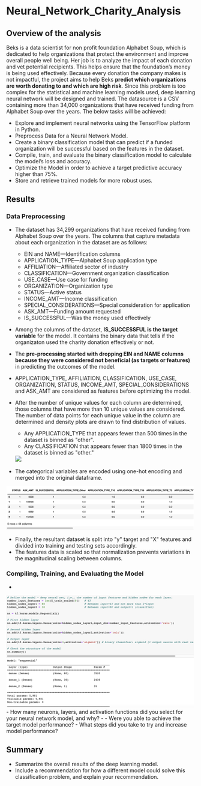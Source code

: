# Neural_Network_Charity_Analysis

## Overview of the analysis

Beks is a data scientist for non profit foundation Alphabet Soup, which is dedicated to help organizations that protect the environment and improve overall people well being. Her job is to analyze the impact of each donation and vet potential recipients. This helps ensure that the foundation’s money is being used effectively. Because every donation the company makes is not impactful, the project aims to help Beks **predict which organizations are worth donating to and which are high risk**. Since this problem is too complex for the statistical and machine learning models used, deep learning neural network will be designed and trained. The datasource is a CSV containing more than 34,000 organizations that have received funding from Alphabet Soup over the years. The below tasks will be achieved:
- Explore and implement neural networks using the TensorFlow platform in Python.
- Preprocess Data for a Neural Network Model.
- Create a binary classification model that can predict if a funded organization will be successful based on the features in the dataset.
- Compile, train, and evaluate the binary classification model to calculate the model’s loss and accuracy.
- Optimize the Model in order to achieve a target predictive accuracy higher than 75%.
- Store and retrieve trained models for more robust uses.

## Results

### Data Preprocessing

- The dataset has 34,299 organizations that have received funding from Alphabet Soup over the years. The columns that capture metadata about each organization in the dataset are as follows:
  - EIN and NAME—Identification columns
  - APPLICATION_TYPE—Alphabet Soup application type
  - AFFILIATION—Affiliated sector of industry
  - CLASSIFICATION—Government organization classification
  - USE_CASE—Use case for funding
  - ORGANIZATION—Organization type
  - STATUS—Active status
  - INCOME_AMT—Income classification
  - SPECIAL_CONSIDERATIONS—Special consideration for application
  - ASK_AMT—Funding amount requested
  - IS_SUCCESSFUL—Was the money used effectively  
- Among the columns of the dataset, **IS_SUCCESSFUL is the target variable** for the model. It contains the binary data that tells if the organizaton used the charity donation effectively or not.
- The **pre-processing started with dropping EIN and NAME columns because they were considered not beneficial (as targets or features)** in predicting the outcomes of the model. 
- APPLICATION_TYPE, AFFILIATION, CLASSIFICATION, USE_CASE, ORGANIZATION, STATUS, INCOME_AMT, SPECIAL_CONSIDERATIONS and ASK_AMT are considered as features before optimizing the model. 
- After the number of unique values for each column are determined, those columns that have more than 10 unique values are considered. The number of data points for each unique value in the column are determined and density plots are drawn to find distribution of values.
  - Any APPLICATION_TYPE that appears fewer than 500 times in the dataset is binned as "other".
  - Any CLASSIFICATION that appears fewer than 1800 times in the dataset is binned as "other."
  <img src="images/original_bins.png" width="500"/>

- The categorical variables are encoded using one-hot encoding and merged into the original dataframe.
<img src="images/original_preprocessed.png" width="500"/>

- Finally, the resultant dataset is split into "y" target and "X" features and divided into training and testing sets accordingly.
- The features data is scaled so that normalization prevents variations in the magnitudinal scaling between columns.

### Compiling, Training, and Evaluating the Model

-
<img src="images/original_compile.png" width="500"/>
- How many neurons, layers, and activation functions did you select for your neural network model, and why?
- 
- Were you able to achieve the target model performance?
- What steps did you take to try and increase model performance?


## Summary

- Summarize the overall results of the deep learning model. 
- Include a recommendation for how a different model could solve this classification problem, and explain your recommendation.
